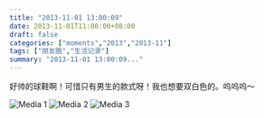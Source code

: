 ```yaml
---
title: "2013-11-01 13:00:09"
date: 2013-11-01T11:00:00+08:00
draft: false
categories: ["moments","2013","2013-11"]
tags: ["朋友圈","生活记录"]
summary: "2013-11-01 13:00:09..."
---
```


好帅的球鞋啊！可惜只有男生的款式呀！我也想要双白色的。呜呜呜〜

![Media 1](/Moments/photos/2013-11-01/201311011300090.jpg)
![Media 2](/Moments/photos/2013-11-01/201311011300091.jpg)
![Media 3](/Moments/photos/2013-11-01/201311011300092.jpg)
